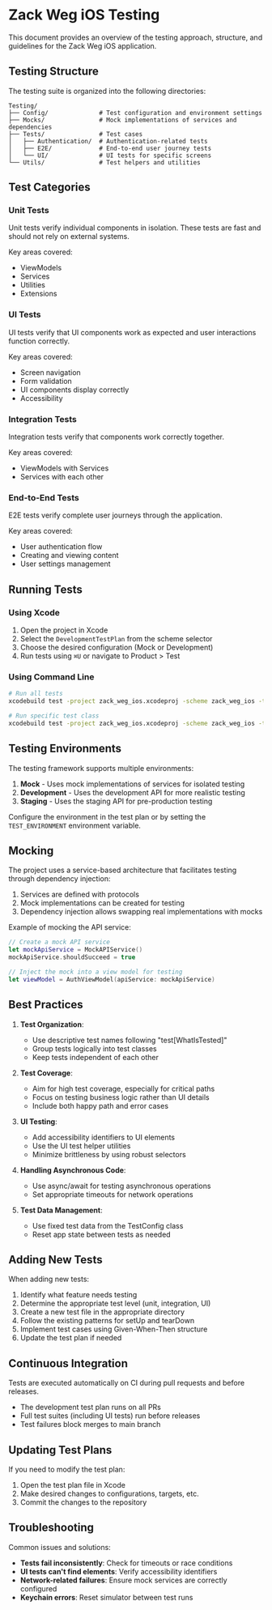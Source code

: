 # Zack Weg iOS Testing

This document provides an overview of the testing approach, structure, and guidelines for the Zack Weg iOS application.

## Testing Structure

The testing suite is organized into the following directories:

```
Testing/
├── Config/              # Test configuration and environment settings
├── Mocks/               # Mock implementations of services and dependencies
├── Tests/               # Test cases
│   ├── Authentication/  # Authentication-related tests
│   ├── E2E/             # End-to-end user journey tests
│   └── UI/              # UI tests for specific screens
└── Utils/               # Test helpers and utilities
```

## Test Categories

### Unit Tests

Unit tests verify individual components in isolation. These tests are fast and should not rely on external systems.

Key areas covered:
- ViewModels
- Services
- Utilities
- Extensions

### UI Tests

UI tests verify that UI components work as expected and user interactions function correctly.

Key areas covered:
- Screen navigation
- Form validation
- UI components display correctly
- Accessibility

### Integration Tests

Integration tests verify that components work correctly together. 

Key areas covered:
- ViewModels with Services
- Services with each other

### End-to-End Tests

E2E tests verify complete user journeys through the application.

Key areas covered:
- User authentication flow
- Creating and viewing content
- User settings management

## Running Tests

### Using Xcode

1. Open the project in Xcode
2. Select the `DevelopmentTestPlan` from the scheme selector
3. Choose the desired configuration (Mock or Development)
4. Run tests using `⌘U` or navigate to Product > Test

### Using Command Line

```bash
# Run all tests
xcodebuild test -project zack_weg_ios.xcodeproj -scheme zack_weg_ios -testPlan DevelopmentTestPlan -destination 'platform=iOS Simulator,name=iPhone 15,OS=17.0'

# Run specific test class
xcodebuild test -project zack_weg_ios.xcodeproj -scheme zack_weg_ios -testPlan DevelopmentTestPlan -destination 'platform=iOS Simulator,name=iPhone 15,OS=17.0' -only-testing:zack_weg_iosTests/SignInTests
```

## Testing Environments

The testing framework supports multiple environments:

1. **Mock** - Uses mock implementations of services for isolated testing
2. **Development** - Uses the development API for more realistic testing
3. **Staging** - Uses the staging API for pre-production testing

Configure the environment in the test plan or by setting the `TEST_ENVIRONMENT` environment variable.

## Mocking

The project uses a service-based architecture that facilitates testing through dependency injection:

1. Services are defined with protocols
2. Mock implementations can be created for testing
3. Dependency injection allows swapping real implementations with mocks

Example of mocking the API service:

```swift
// Create a mock API service
let mockApiService = MockAPIService()
mockApiService.shouldSucceed = true

// Inject the mock into a view model for testing
let viewModel = AuthViewModel(apiService: mockApiService)
```

## Best Practices

1. **Test Organization**:
   - Use descriptive test names following "test[WhatIsTested]"
   - Group tests logically into test classes
   - Keep tests independent of each other

2. **Test Coverage**:
   - Aim for high test coverage, especially for critical paths
   - Focus on testing business logic rather than UI details
   - Include both happy path and error cases

3. **UI Testing**:
   - Add accessibility identifiers to UI elements
   - Use the UI test helper utilities
   - Minimize brittleness by using robust selectors

4. **Handling Asynchronous Code**:
   - Use async/await for testing asynchronous operations
   - Set appropriate timeouts for network operations

5. **Test Data Management**:
   - Use fixed test data from the TestConfig class
   - Reset app state between tests as needed

## Adding New Tests

When adding new tests:

1. Identify what feature needs testing
2. Determine the appropriate test level (unit, integration, UI)
3. Create a new test file in the appropriate directory
4. Follow the existing patterns for setUp and tearDown
5. Implement test cases using Given-When-Then structure
6. Update the test plan if needed

## Continuous Integration

Tests are executed automatically on CI during pull requests and before releases.

- The development test plan runs on all PRs
- Full test suites (including UI tests) run before releases
- Test failures block merges to main branch

## Updating Test Plans

If you need to modify the test plan:

1. Open the test plan file in Xcode
2. Make desired changes to configurations, targets, etc.
3. Commit the changes to the repository

## Troubleshooting

Common issues and solutions:

- **Tests fail inconsistently**: Check for timeouts or race conditions
- **UI tests can't find elements**: Verify accessibility identifiers
- **Network-related failures**: Ensure mock services are correctly configured
- **Keychain errors**: Reset simulator between test runs 